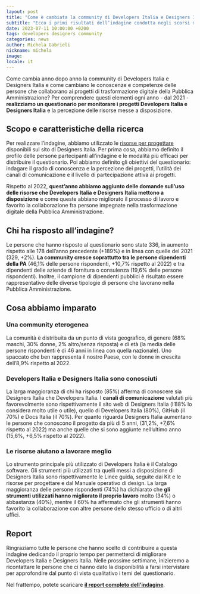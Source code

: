 ```yaml
---
layout: post
title: "Come è cambiata la community di Developers Italia e Designers Italia?"
subtitle: "Ecco i primi risultati dell’indagine condotta negli scorsi mesi "
date: 2023-07-11 10:00:00 +0200
tags: developers designers community
categories: news
author: Michela Gabrieli
nickname: michela
image:
locale: it
---
```

Come cambia anno dopo anno la community di Developers Italia e Designers Italia e come cambiano le conoscenze e competenze delle persone che collaborano ai progetti di trasformazione digitale della Pubblica Amministrazione? Per comprendere questi elementi ogni anno - dal 2021 - **realizziamo un questionario per monitorare i progetti Developers Italia e Designers Italia** e la percezione delle risorse messe a disposizione.

## Scopo e caratteristiche della ricerca

Per realizzare l’indagine, abbiamo utilizzato le [risorse per progettare](https://designers.italia.it/risorse-per-progettare/comprendere/questionario-online/) disponibili sul sito di Designers Italia. Per prima cosa, abbiamo definito il profilo delle persone partecipanti all’indagine e le modalità più efficaci per distribuire il questionario. Poi abbiamo definito gli obiettivi del questionario: indagare il grado di conoscenza e la percezione dei progetti, l’utilità dei canali di comunicazione e il livello di partecipazione attiva ai progetti.

Rispetto al 2022, **quest’anno abbiamo aggiunto delle domande sull’uso delle risorse che Developers Italia e Designers Italia mettono a disposizione** e come queste abbiano migliorato il processo di lavoro e favorito la collaborazione fra persone impegnate nella trasformazione digitale della Pubblica Amministrazione.

## Chi ha risposto all’indagine?

Le persone che hanno risposto al questionario sono state 336, in aumento rispetto alle 178 dell’anno precedente (+189%) e in linea con quelle del 2021 (329, +2%). **La community cresce soprattutto tra le persone dipendenti della PA** (46,1% delle persone rispondenti, +10,7% rispetto al 2022) e tra dipendenti delle aziende di fornitura o consulenza (19,6% delle persone rispondenti). Inoltre, il campione di dipendenti pubblici è risultato essere rappresentativo delle diverse tipologie di persone che lavorano nella Pubblica Amministrazione.

## Cosa abbiamo imparato

### Una community eterogenea

La comunità è distribuita da un punto di vista geografico, di genere (68% maschi, 30% donne, 2% altro/senza risposta) e di età (la media delle persone rispondenti è di 46 anni in linea con quella nazionale). Uno spaccato che ben rappresenta il nostro Paese, con le donne in crescita dell’8,9% rispetto al 2022.

### Developers Italia e Designers Italia sono conosciuti

La larga maggioranza di chi ha risposto (85%) afferma di conoscere sia Designers Italia che Developers Italia. I **canali di comunicazione** valutati più favorevolmente sono rispettivamente il sito web di Designers Italia (l’88% lo considera molto utile o utile), quello di Developers Italia (80%), GitHub (il 70%) e Docs Italia (il 70%). Per quanto riguarda Designers Italia aumentano le persone che conoscono il progetto da più di 5 anni, (31,2%, +7,6% rispetto al 2022) ma anche quelle che si sono aggiunte nell’ultimo anno (15,6%, +6,5% rispetto al 2022).

### Le risorse aiutano a lavorare meglio

Lo strumento principale più utilizzato di Developers Italia è il Catalogo software. Gli strumenti più utilizzati tra quelli messi a disposizione di Designers Italia sono rispettivamente le Linee guida, seguite dai Kit e le risorse per progettare e dal Manuale operativo di design. La larga maggioranza delle persone rispondenti (74%) ha dichiarato che **gli strumenti utilizzati hanno migliorato il proprio lavoro** molto (34%) o abbastanza (40%), mentre il 60% ha affermato che gli strumenti hanno favorito la collaborazione con altre persone dello stesso ufficio o di altri uffici.

## Report

Ringraziamo tutte le persone che hanno scelto di contribuire a questa indagine dedicando il proprio tempo per permetterci di migliorare Developers Italia e Designers Italia. Nelle prossime settimane, inizieremo a ricontattare le persone che ci hanno dato la disponibilità a farsi intervistare per approfondire dal punto di vista qualitativo i temi del questionario.

Nel frattempo, potete scaricare **[il report completo dell’indagine](https://designers.italia.it/files/resources/Risultati-Questionario-Online-2023_Designers-Italia_Developers-Italia.pdf)**.
